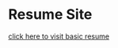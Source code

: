 # Resume Site
[click here to visit basic resume](https://avantikasingh2110.github.io/HTML-Classwork-1/)